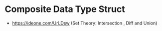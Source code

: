 # Composite Data Type Struct

* https://ideone.com/UrLDsw (Set Theory: Intersection , Diff and Union)
